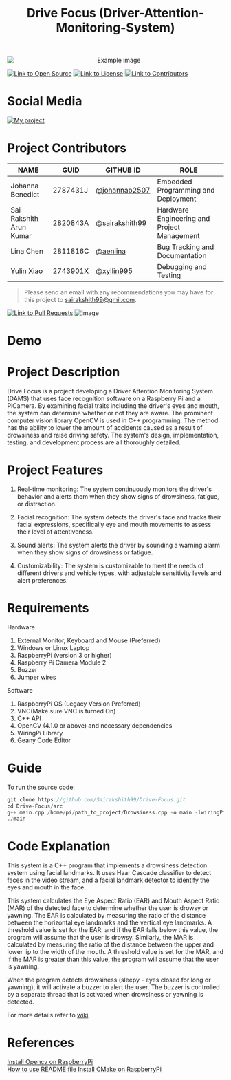 <br />
<h1 align="center">Drive Focus (Driver-Attention-Monitoring-System)</h1>
</br>

<p align="center">
  <img src="https://user-images.githubusercontent.com/116390489/231007502-d6b6c26d-46c9-4469-95f9-52c7d04dec26.png" alt="Example image" style="display: block; margin: 0 auto;">
</p>


<a href="link"><img src="https://user-images.githubusercontent.com/116390489/232041553-a4d414c6-2861-4440-b1f3-e5361ab19e28.png" alt="Link to Open Source"></a> 
<a href="https://github.com/Sairakshith99/Drive-Focus/blob/main/LICENSE"><img src="https://user-images.githubusercontent.com/116390489/232076273-c7b8169f-f780-407b-92d2-bbc4850c54df.png" alt="Link to License"></a> 
<a href="link"><img src="https://user-images.githubusercontent.com/116390489/232041367-a342a2b3-5d5f-4c64-bb29-a9ec89c1a56c.png" alt="Link to Contributors"></a>



# Social Media

[![My project](https://user-images.githubusercontent.com/116390489/231455191-8b55d2b1-5a70-43cf-8644-8beb96923488.png)](https://linktr.ee/drive_focus)

# Project Contributors

| NAME | GUID | GITHUB ID |	ROLE |
| ------------- | ------------- | ------------- | ------------- |
| Johanna Benedict |	2787431J	| <a href="https://github.com/johannab2507"> @johannab2507 </a> | Embedded Programming and Deployment |
| Sai Rakshith Arun Kumar	| 2820843A | <a href="https://github.com/Sairakshith99"> @sairakshith99 </a> | Hardware Engineering and Project Management |
| Lina Chen |	2811816C | <a href="https://github.com/aenlina"> @aenlina </a>  | Bug Tracking and Documentation |
| Yulin Xiao | 2743901X | <a href="https://github.com/xyllin995"> @xyllin995 </a>    | Debugging and Testing |
> Please send an email with any recommendations you may have for this project to sairakshith99@gmil.com.

<a href="https://github.com/Sairakshith99/Drive-Focus/pulls"><img src="https://user-images.githubusercontent.com/116390489/232042061-3ada3e1a-4fd1-4690-8efe-a2310ccd0dc2.png" alt="Link to Pull Requests"></a>
![image](https://user-images.githubusercontent.com/116390489/232042154-f0cbc836-1552-465f-a4a9-d5419c8bc841.png) 

# Demo



# Project Description 

Drive Focus is a project developing a Driver Attention Monitoring System (DAMS) that uses face recognition software on a Raspberry Pi and a PiCamera. By examining facial traits including the driver's eyes and mouth, the system can determine whether or not they are aware. The prominent computer vision library OpenCV is used in C++ programming. The method has the ability to lower the amount of accidents caused as a result of drowsiness and raise driving safety. The system's design, implementation, testing, and development process are all thoroughly detailed.

# Project Features

1. Real-time monitoring: The system continuously monitors the driver's behavior and alerts them when they show signs of drowsiness, fatigue, or distraction.

2. Facial recognition: The system detects the driver's face and tracks their facial expressions, specifically eye and mouth movements to assess their level of attentiveness.

3. Sound alerts: The system alerts the driver by sounding a warning alarm when they show signs of drowsiness or fatigue.

4. Customizability: The system is customizable to meet the needs of different drivers and vehicle types, with adjustable sensitivity levels and alert preferences.

# Requirements

Hardware

1. External Monitor, Keyboard and Mouse (Preferred)
2. Windows or Linux Laptop
3. RaspberryPi (version 3 or higher)
4. Raspberry Pi Camera Module 2
5. Buzzer
6. Jumper wires

Software

1. RaspberryPi OS (Legacy Version Preferred) 
2. VNC(Make sure VNC is turned On) 
3. C++ API
4. OpenCV (4.1.0 or above) and necessary dependencies
5. WiringPi Library
6. Geany Code Editor

# Guide
To run the source code:
```c++
git clone https://github.com/Sairakshith99/Drive-Focus.git
cd Drive-Focus/src
g++ main.cpp /home/pi/path_to_project/Drowsiness.cpp -o main -lwiringPi `pkg-config --cflags --libs opencv`
./main
```

# Code Explanation

This system is a C++ program that implements a drowsiness detection system using facial landmarks. It uses Haar Cascade classifier to detect faces in the video stream, and a facial landmark detector to identify the eyes and mouth in the face.

This system calculates the Eye Aspect Ratio (EAR) and Mouth Aspect Ratio (MAR) of the detected face to determine whether the user is drowsy or yawning. The EAR is calculated by measuring the ratio of the distance between the horizontal eye landmarks and the vertical eye landmarks. A threshold value is set for the EAR, and if the EAR falls below this value, the program will assume that the user is drowsy. Similarly, the MAR is calculated by measuring the ratio of the distance between the upper and lower lip to the width of the mouth. A threshold value is set for the MAR, and if the MAR is greater than this value, the program will assume that the user is yawning.

When the program detects drowsiness (sleepy - eyes closed for long or yawning), it will activate a buzzer to alert the user. The buzzer is controlled by a separate thread that is activated when drowsiness or yawning is detected.

For more details refer to <a href="https://github.com/Sairakshith99/Drive-Focus/wiki"> wiki </a>


# References
[Install Opencv on RaspberryPi](https://solarianprogrammer.com/2019/09/17/install-opencv-raspberry-pi-raspbian-cpp-python-development/)  
[How to use README file](https://www.mygreatlearning.com/blog/readme-file/)
[Install CMake on RaspberryPi](https://linuxhint.com/3-ways-install-cmake-raspberry-pi/)
